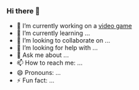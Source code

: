 ### Hi there 👋

- 🔭 I’m currently working on a [video game](https://discord.gg/cAb4HNvuJc)
- 🌱 I’m currently learning ...
- 👯 I’m looking to collaborate on ...
- 🤔 I’m looking for help with ...
- 💬 Ask me about ...
- 📫 How to reach me: ...
- 😄 Pronouns: ...
- ⚡ Fun fact: ...
